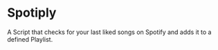# Spotiply
A Script that checks for your last liked songs on Spotify and adds it to a defined Playlist.
